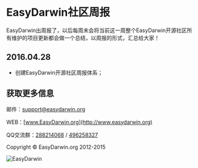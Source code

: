 # EasyDarwin社区周报 #

EasyDarwin出周报了，以后每周末会将当前这一周整个EasyDarwin开源社区所有维护的项目更新都会做一个总结，以周报的形式，汇总给大家！

## 2016.04.28 ##
- 创建EasyDarwin开源社区周报体系；

## 获取更多信息 ##

邮件：[support@easydarwin.org](mailto:support@easydarwin.org) 

WEB：[www.EasyDarwin.org](http://www.easydarwin.org)

QQ交流群：[288214068](http://jq.qq.com/?_wv=1027&k=2Dlyhr7 "EasyDarwin交流群1") / [496258327](http://jq.qq.com/?_wv=1027&k=2Hyz2ea "EasyDarwin交流群2")

Copyright &copy; EasyDarwin.org 2012-2015

![EasyDarwin](http://www.easydarwin.org/skin/easydarwin/images/wx_qrcode.jpg)